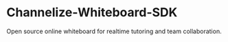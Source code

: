 # Channelize-Whiteboard-SDK
Open source online whiteboard for realtime tutoring and team collaboration.
